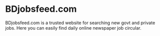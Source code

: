 # BDjobsfeed.com
BDjobsfeed.com is a trusted website for searching new govt and private jobs. Here you can easily find daily online newspaper job circular.
